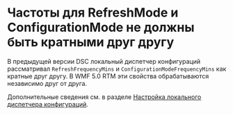 # <a name="frequencies-for-refreshmode-and-configurationmode-dont-need-to-be-multiples-of-each-other"></a>Частоты для RefreshMode и ConfigurationMode не должны быть кратными друг другу

В предыдущей версии DSC локальный диспетчер конфигураций рассматривал `RefreshFrequencyMins` и `ConfigurationModeFrequencyMins` как кратные друг другу. В WMF 5.0 RTM эти свойства обрабатываются независимо друг от друга. 

Дополнительные сведения см. в разделе [Настройка локального диспетчера конфигураций](https://msdn.microsoft.com/powershell/dsc/metaconfig).